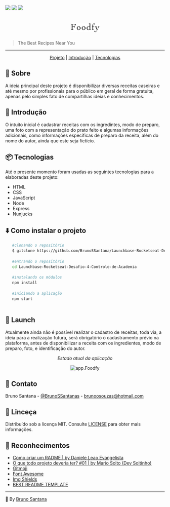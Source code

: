 ![](https://img.shields.io/badge/license-MIT-brightgreen?style=flat-square)
![](https://img.shields.io/badge/by-BrunoSSantana-brightgreen?style=flat-square)
[![](https://img.shields.io/badge/-LinkedIn-black.svg?style=flat-square&logo=linkedin&colorB=555)](https://www.linkedin.com/in/bruno-santanas/)

<h1 align="center">
    <img alt="Foodfy" src="public/assets/logo.png"/>
</h1>

> The Best Recipes Near You
---

<p align="center">
  <a href="#o-projeto">Projeto</a> |  
  <a href="#introduction">Introdução</a> |
  <a href="#tecnologias">Tecnologias</a>
</p>

## :bookmark: Sobre
A ideia principal deste projeto é disponibilizar diversas receitas caseiras e até mesmo por profissionais para o público em geral de forma gratuita, apenas pelo simples fato de compartilhas ideias e conhecimentos.

## <a name="introduction"></a>📖 Introdução
O intuito inicial é cadastrar receitas com os ingredintes, modo de preparo, uma foto com a representação do prato feito e algumas informações adicionais, como informações específicas de preparo da receita, além do nome do autor, ainda que este seja fictício.

## :package: Tecnologias
Até o presente momento foram usadas as seguintes tecnologias para a elaboradas deste projeto:
* HTML
* CSS
* JavaScript
* Node
* Express
* Nunjucks

## :arrow_down: Como instalar o projeto
 ```bash
    #clonando o repositório
    $ gitclone https://github.com/BrunoSSantana/Launchbase-Rocketseat-Desafio-4-Controle-de-Academia/
    
    #entrando o repositório
    cd Launchbase-Rocketseat-Desafio-4-Controle-de-Academia
    
    #instalando os módulos
    npm install
    
    #iniciando a aplicação
    npm start
    
 ```

## 🚀 Launch
Atualmente ainda não é possível realizar o cadastro de receitas, toda via, a ideia para a realização futura, será obrigatório o cadastramento prévio na plataforma, antes de disponibilizar a receita com os ingredientes,  modo de preparo, foto, e identificação do autor.

<p align="center" > <em> Estado atual da aplicação</em></p>
<p align="center" ><img alt="app.Foodfy" src="https://media.giphy.com/media/XBuOBRxlEZAB35R13d/giphy.gif"></img></p>

 ## :speech_balloon: Contato
 Bruno Santana - [@BrunoSSantanas](https://twitter.com/BrunoSSantanas) - [brunoosouzas@hotmail.com](mailto:m.bluth@example.com)
 
 ## :page_facing_up: Linceça
 Distribuído sob a licença MIT. Consulte [LICENSE](https://opensource.org/licenses/MIT) para obter mais informações.
 
 ## :green_heart: Reconhecimentos
 
- [Como criar um RADME | by Daniele Leao Evangelista](https://www.youtube.com/watch?v=Gcb60rPbnKA&t=554s)
- [O que todo projeto deveria ter? #01 | by Mario Solto (Dev Soltinho)](https://www.youtube.com/watch?v=yMRSDdifGW8&t=1107s)
- [Gitmoji](https://gitmoji.carloscuesta.me/)
- [Font Awesome](https://fontawesome.com)
- [Img Shields](https://shields.io)
- [BEST README TEMPLATE](https://github.com/othneildrew/Best-README-Template)

---

:triangular_flag_on_post: By [Bruno Santana](https://github.com/BrunoSSantana)
